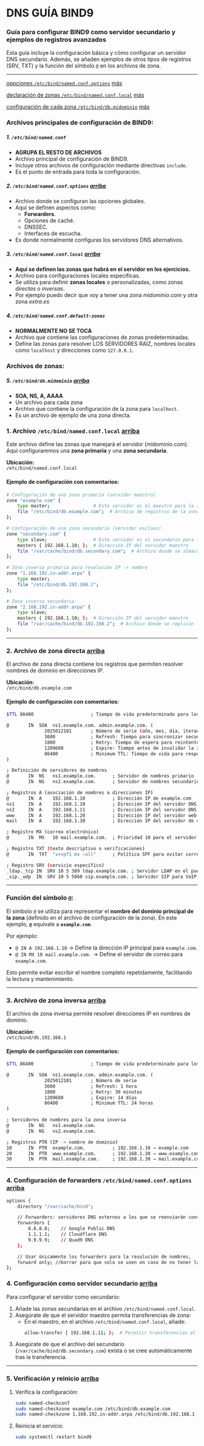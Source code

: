 # DNS GUÍA BIND9

### **Guía para configurar BIND9 como servidor secundario y ejemplos de registros avanzados**

Esta guía incluye la configuración básica y cómo configurar un servidor DNS secundario. Además, se añaden ejemplos de otros tipos de registros (SRV, TXT) y la función del símbolo `@` en los archivos de zona.

---

[oppciones `/etc/bind/named.conf.options`](#2-etcbindnamedconfoptions-arriba) [más](#4-configuración-de-forwarders-etcbindnamedconfoptions-arriba)

[declaración de zonas `/etc/bind/named.conf.local`](#3-etcbindnamedconflocal-arriba) [más](#1-archivo-etcbindnamedconflocal-arriba)

[configuración de cada zona `/etc/bind/db.midominio`](#5-etcbinddbmidominio-arriba) [más](#2-archivo-de-zona-directa-arriba)

### Archivos principales de configuración de BIND9:
##### 1. **`/etc/bind/named.conf`**
   - **AGRUPA EL RESTO DE ARCHIVOS**
   - Archivo principal de configuración de BIND9.
   - Incluye otros archivos de configuración mediante directivas `include`.
   - Es el punto de entrada para toda la configuración.

##### 2. **`/etc/bind/named.conf.options`** [arriba](#dns-guía-bind9)
   - Archivo donde se configuran las opciones globales.
   - Aquí se definen aspectos como:
     - **Forwarders**.
     - Opciones de caché.
     - DNSSEC.
     - Interfaces de escucha.
   - Es donde normalmente configuras los servidores DNS alternativos.

##### 3. **`/etc/bind/named.conf.local`** [arriba](#dns-guía-bind9)
   - **Aquí se definen las zonas que habrá en el servidor en los ejercicios.**
   - Archivo para configuraciones locales específicas.
   - Se utiliza para definir **zonas locales** o personalizadas, como zonas *directas* o *inversas*.
   - Por ejemplo puedo decir que voy a tener una zona *midominio.com* y otra zona *extra.es*

##### 4. **`/etc/bind/named.conf.default-zones`**
   - **NORMALMENTE NO SE TOCA**
   - Archivo que contiene las configuraciones de zonas predeterminadas.
   - Define las zonas para resolver LOS SERVIDORES RAIZ, nombres locales como `localhost` y direcciones como `127.0.0.1`.

### Archivos de zonas:
##### 5. **`/etc/bind/db.midominio`** [arriba](#dns-guía-bind9)
   - **SOA, NS, A, AAAA**
   - Un archivo para cada zona
   - Archivo que contiene la configuración de la zona para `localhost`.
   - Es un archivo de ejemplo de una zona directa.

### **1. Archivo `/etc/bind/named.conf.local`** [arriba](#dns-guía-bind9)
Este archivo define las zonas que manejará el servidor (midominio.com). Aquí configuraremos una **zona primaria** y una **zona secundaria**.

**Ubicación:**  
`/etc/bind/named.conf.local`

#### **Ejemplo de configuración con comentarios:**

```bash
# Configuración de una zona primaria (servidor maestro)
zone "example.com" {
    type master;                # Este servidor es el maestro para la zona
    file "/etc/bind/db.example.com";  # Archivo de registros de la zona directa
};

# Configuración de una zona secundaria (servidor esclavo)
zone "secondary.com" {
    type slave;                 # Este servidor es el secundario para la zona
    masters { 192.168.1.10; };  # Dirección IP del servidor maestro
    file "/var/cache/bind/db.secondary.com";  # Archivo donde se almacenan los datos replicados
};

# Zona inversa primaria para resolución IP -> nombre
zone "1.168.192.in-addr.arpa" {
    type master;
    file "/etc/bind/db.192.168.1";
};

# Zona inversa secundaria
zone "2.168.192.in-addr.arpa" {
    type slave;
    masters { 192.168.1.10; };  # Dirección IP del servidor maestro
    file "/var/cache/bind/db.192.168.2";  # Archivo donde se replican los datos
};
```

---

### **2. Archivo de zona directa** [arriba](#dns-guía-bind9)
El archivo de zona directa contiene los registros que permiten resolver nombres de dominio en direcciones IP.

**Ubicación:**  
`/etc/bind/db.example.com`

#### **Ejemplo de configuración con comentarios:**

```bash
$TTL 86400                     ; Tiempo de vida predeterminado para los registros en segundos (24 horas)

@       IN  SOA  ns1.example.com. admin.example.com. (
              2025012101       ; Número de serie (año, mes, día, iteración)
              3600             ; Refresh: Tiempo para sincronizar secundarios (1 hora)
              1800             ; Retry: Tiempo de espera para reintento (30 min)
              1209600          ; Expire: Tiempo antes de invalidar la zona (14 días)
              86400            ; Minimum TTL: Tiempo de vida para respuestas negativas (24 horas)
)

; Definición de servidores de nombres
@       IN  NS   ns1.example.com.      ; Servidor de nombres primario
@       IN  NS   ns2.example.com.      ; Servidor de nombres secundario

; Registros A (asociación de nombres a direcciones IP)
@       IN  A    192.168.1.10          ; Dirección IP de example.com
ns1     IN  A    192.168.1.10          ; Dirección IP del servidor DNS primario
ns2     IN  A    192.168.1.11          ; Dirección IP del servidor DNS secundario
www     IN  A    192.168.1.20          ; Dirección IP del servidor web
mail    IN  A    192.168.1.30          ; Dirección IP del servidor de correo

; Registro MX (correo electrónico)
@       IN  MX   10 mail.example.com.  ; Prioridad 10 para el servidor de correo

; Registro TXT (texto descriptivo o verificaciones)
@       IN  TXT  "v=spf1 mx ~all"      ; Política SPF para evitar correos no autorizados

; Registro SRV (servicio específico)
_ldap._tcp IN  SRV 10 5 389 ldap.example.com. ; Servidor LDAP en el puerto 389
_sip._udp  IN  SRV 10 5 5060 sip.example.com. ; Servidor SIP para VoIP
```

---

### **Función del símbolo `@`:**

El símbolo `@` se utiliza para representar el **nombre del dominio principal de la zona** (definido en el archivo de configuración de la zona). En este ejemplo, **`@`** equivale a **`example.com`**.

Por ejemplo:
- `@ IN A 192.168.1.10` → Define la dirección IP principal para `example.com`.
- `@ IN MX 10 mail.example.com.` → Define el servidor de correo para `example.com`.

Esto permite evitar escribir el nombre completo repetidamente, facilitando la lectura y mantenimiento.

---

### **3. Archivo de zona inversa** [arriba](#dns-guía-bind9)
El archivo de zona inversa permite resolver direcciones IP en nombres de dominio.

**Ubicación:**  
`/etc/bind/db.192.168.1`

#### **Ejemplo de configuración con comentarios:**

```bash
$TTL 86400                     ; Tiempo de vida predeterminado para los registros

@       IN  SOA  ns1.example.com. admin.example.com. (
              2025012101       ; Número de serie
              3600             ; Refresh: 1 hora
              1800             ; Retry: 30 minutos
              1209600          ; Expire: 14 días
              86400            ; Minimum TTL: 24 horas
)

; Servidores de nombres para la zona inversa
@       IN  NS   ns1.example.com.
@       IN  NS   ns2.example.com.

; Registros PTR (IP -> nombre de dominio)
10      IN  PTR  example.com.          ; 192.168.1.10 → example.com
20      IN  PTR  www.example.com.      ; 192.168.1.20 → www.example.com
30      IN  PTR  mail.example.com.     ; 192.168.1.30 → mail.example.com
```

---

### **4. Configuración de forwarders `/etc/bind/named.conf.options`** [arriba](#dns-guía-bind9)

```bash
options {
    directory "/var/cache/bind";

    // Forwarders: servidores DNS externos a los que se reenviarán consultas
    forwarders {
        8.8.8.8;    // Google Public DNS
        1.1.1.1;    // Cloudflare DNS
        9.9.9.9;    // Quad9 DNS
    };

    // Usar únicamente los forwarders para la resolución de nombres, 
    forward only; //borrar para que solo se usen en caso de no tener la respuesta
};
```

### **4. Configuración como servidor secundario** [arriba](#dns-guía-bind9)
Para configurar el servidor como secundario:
1. Añade las zonas secundarias en el archivo `/etc/bind/named.conf.local`.
2. Asegúrate de que el servidor maestro permita transferencias de zona:
   - En el maestro, en el archivo `/etc/bind/named.conf.local`, añade:
     ```bash
     allow-transfer { 192.168.1.11; };  # Permitir transferencias al servidor secundario
     ```
3. Asegúrate de que el archivo del secundario (`/var/cache/bind/db.secondary.com`) exista o se cree automáticamente tras la transferencia.

---

### **5. Verificación y reinicio** [arriba](#dns-guía-bind9)

1. Verifica la configuración:
   ```bash
   sudo named-checkconf
   sudo named-checkzone example.com /etc/bind/db.example.com
   sudo named-checkzone 1.168.192.in-addr.arpa /etc/bind/db.192.168.1
   ```

2. Reinicia el servicio:
   ```bash
   sudo systemctl restart bind9
   ```